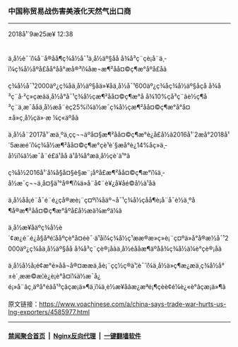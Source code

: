 ### 中国称贸易战伤害美液化天然气出口商
------------------------

<div class="published">
 <span class="date" title="ä¸­å½æ¶é´">
  <time datetime="2018-09-25T12:38:30+08:00">
   2018å¹´9æ25æ¥ 12:38
  </time>
 </span>
</div>
<br/>
<div class="wsw">
 <p>
  ä¸­å½è¯´ï¼å¨å®åå¶ç¾å½å¯¹ä¸­å½äº§åå å¾å³ç¨çè¡å¨ä¸­ï¼ç¾å½åºå£åå°åå°æå®³ï¼åæ¬æ¶²åå¤©ç¶æ°åºå£åã
 </p>
 <p>
  ç¾å½å¯¹2000äº¿ç¾åä¸­å½äº§åä»¥åä¸­å½å¯¹600äº¿ç¾åç¾å½äº§åçå å¾å³ç¨å·²ç»çæãä¸­å½å°å¯¹ç¾å½çæ¶²åå¤©ç¶æ°å å¾10%çå³ç¨ãè½ç¶å³ç¨ä¸æ¯ååä¸­å½æå¨èç25%ï¼ä½æ¯ç¾å½çæ¶²åå¤©ç¶æ°å°å¤±å»ç¸å½çä»·æ ¼ç«äºåã
 </p>
 <p>
  ä¸­å½å¨2017å¹´æä¸ºä¸çç¬¬äºå¤§æ¶²åå¤©ç¶æ°è¿å£å½ã2016å¹´2æå°2018å¹´5ææé´ï¼ç¾å½æ¶²åå¤©ç¶æ°çè¹è´§æå°è¿14%åç»ä¸­å½ï¼ä½æ¯å¨é£ä¹åå ä¹å¾å°æä¸­å½çè´­ä¹°ã
 </p>
 <p>
  ç¾å½2016å¹´å¼å§å¤§è§æ¨¡åºå£æ¶²åå¤©ç¶æ°ï¼ä¸­å½æ¯ç¬¬ä¸å¤§ä¹°å®¶ï¼ä»å¨å¢¨è¥¿å¥åé©å½ä¹åã
 </p>
 <p>
  ä¸­å½åå¡é¨å¯é¨é¿çå®æè¡¨ç¤ºï¼åäº¬å¯¹ç¾å½çåå¶è¡å¨å¯è½ä¸ºå¶å®æ¶²åå¤©ç¶æ°åºå£å½æä¾æºä¼ã
 </p>
 <p>
  ä¸­å½æ¥åäºç¾å½è´¢æ¿é¨é¿å§åªé¦ååºçè°å¤éè¯·ä¹åï¼ç¾å½ç¹ææ®æ»ç»è¡¨ç¤ºä»å°å®æ½å¯¹2000äº¿ç¾åä¸­å½äº§åå å¾å³ç¨çè®¡åãä¸­å½éååæ¶äºåå¾ç¾å½ä¼è°çè®¡åã
 </p>
 <p>
  ä¸­å½å½å¡é¢æ°é»åå¬å®¤ææä¸åè¡¨çç½ç®ä¹¦è¯´ï¼ä¸­å½ä»ç¶æ¿æä¸ç¾å½å°±è´¸ææ©æ¦è¿è¡è°å¤ï¼ä½æ¯å¿é¡»å¨âç¸äºå°éãå¹³ç­âçæ¡ä»¶ä¸ï¼ä¸è½æ¥åâæ¿æªé¡¶çèè¢é¼è¿«è°âçæ¡ä»¶ã
 </p>
</div>

原文链接：https://www.voachinese.com/a/china-says-trade-war-hurts-us-lng-exporters/4585977.html


------------------------
#### [禁闻聚合首页](https://github.com/gfw-breaker/banned-news/blob/master/README.md) &nbsp;|&nbsp; [Nginx反向代理](https://github.com/gfw-breaker/open-proxy/blob/master/README.md) &nbsp;|&nbsp;  [一键翻墙软件](https://github.com/gfw-breaker/nogfw/blob/master/README.md)